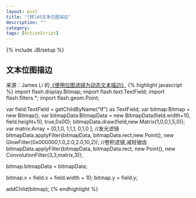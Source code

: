 ```yaml
---
layout: post
title: "[转]AS文本位图描边"
description: ""
category: 
tags: [ActionScript]
---
```

{% include JB/setup %}

## 文本位图描边 ##
来源：James Li 的[《使用位图滤镜为动态文本描边》](http://jamesli.cn/blog/?p=1489)
{% highlight javascript %}
import flash.display.Bitmap;
import flash.text.TextField;
import flash.filters.*;
import flash.geom.Point;
 
var field:TextField = getChildByName("tf") as TextField;
var bitmap:Bitmap = new Bitmap();
var bitmapData:BitmapData = new BitmapData(field.width+10,
	field.height+10, true,0x00);
bitmapData.draw(field,new Matrix(1,0,0,1,5,0));
var matrix:Array = [0,1,0,
					1,1,1,
					0,1,0
					];
//发光滤镜
bitmapData.applyFilter(bitmapData, bitmapData.rect,new Point(), 
	new GlowFilter(0x000000,1.0,2.0,2.0,10,2));
//卷积滤镜,减轻锯齿
bitmapData.applyFilter(bitmapData, bitmapData.rect, new Point(),
	new ConvolutionFilter(3,3,matrix,3));
 
bitmap.bitmapData = bitmapData;
 
bitmap.x = field.x + field.width + 10;
bitmap.y = field.y;
 
addChild(bitmap);
{% endhighlight %}

